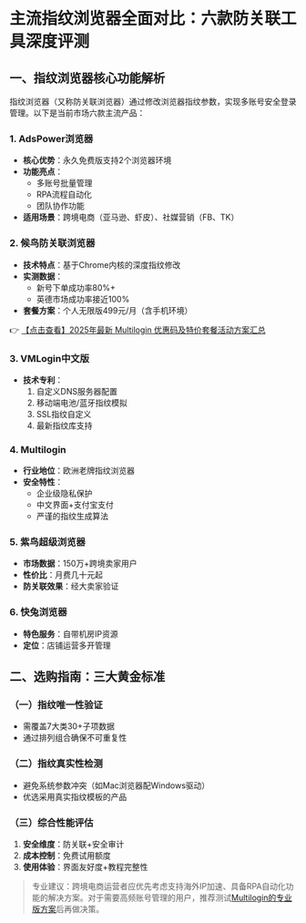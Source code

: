 # 主流指纹浏览器全面对比：六款防关联工具深度评测

## 一、指纹浏览器核心功能解析
指纹浏览器（又称防关联浏览器）通过修改浏览器指纹参数，实现多账号安全登录管理。以下是当前市场六款主流产品：

### 1. AdsPower浏览器
- **核心优势**：永久免费版支持2个浏览器环境
- **功能亮点**：
  - 多账号批量管理
  - RPA流程自动化
  - 团队协作功能
- **适用场景**：跨境电商（亚马逊、虾皮）、社媒营销（FB、TK）

### 2. 候鸟防关联浏览器
- **技术特点**：基于Chrome内核的深度指纹修改
- **实测数据**：
  - 新号下单成功率80%+
  - 英德市场成功率接近100%
- **套餐方案**：个人无限版499元/月（含手机环境）

👉 [【点击查看】2025年最新 Multilogin 优惠码及特价套餐活动方案汇总](https://bit.ly/multIlogin)

### 3. VMLogin中文版
- **技术专利**：
  1. 自定义DNS服务器配置
  2. 移动端电池/蓝牙指纹模拟
  3. SSL指纹自定义
  4. 最新指纹库支持

### 4. Multilogin
- **行业地位**：欧洲老牌指纹浏览器
- **安全特性**：
  - 企业级隐私保护
  - 中文界面+支付宝支付
  - 严谨的指纹生成算法

### 5. 紫鸟超级浏览器
- **市场数据**：150万+跨境卖家用户
- **性价比**：月费几十元起
- **防关联效果**：经大卖家验证

### 6. 快兔浏览器
- **特色服务**：自带机房IP资源
- **定位**：店铺运营多开管理

## 二、选购指南：三大黄金标准
### （一）指纹唯一性验证
- 需覆盖7大类30+子项数据
- 通过排列组合确保不可重复性

### （二）指纹真实性检测
- 避免系统参数冲突（如Mac浏览器配Windows驱动）
- 优选采用真实指纹模板的产品

### （三）综合性能评估
1. **安全维度**：防关联+安全审计
2. **成本控制**：免费试用额度
3. **使用体验**：界面友好度+教程完整性

> 专业建议：跨境电商运营者应优先考虑支持海外IP加速、具备RPA自动化功能的解决方案。对于需要高频账号管理的用户，推荐测试[Multilogin的专业版方案](https://bit.ly/multIlogin)后再做决策。
